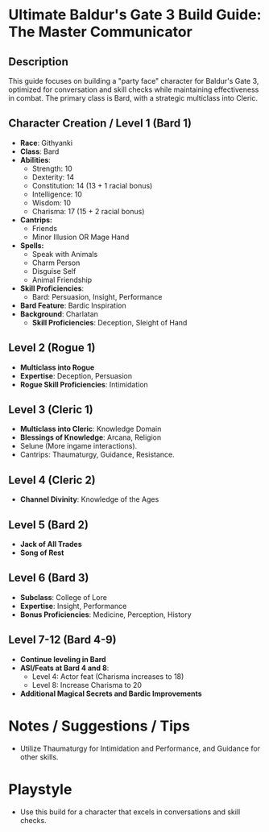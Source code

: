 ﻿# Ultimate Baldur's Gate 3 Build Guide: The Master Communicator

## Description
This guide focuses on building a "party face" character for Baldur's Gate 3, optimized for conversation and skill checks while maintaining effectiveness in combat. The primary class is Bard, with a strategic multiclass into Cleric.

## Character Creation / Level 1 (Bard 1)
- **Race**: Githyanki
- **Class**: Bard
- **Abilities**:
  - Strength: 10
  - Dexterity: 14
  - Constitution: 14 (13 + 1 racial bonus)
  - Intelligence: 10
  - Wisdom: 10
  - Charisma: 17 (15 + 2 racial bonus)
- **Cantrips:**
  - Friends
  - Minor Illusion OR Mage Hand
- **Spells:**
  - Speak with Animals
  - Charm Person
  - Disguise Self
  - Animal Friendship
- **Skill Proficiencies**:
  - Bard: Persuasion, Insight, Performance
- **Bard Feature**: Bardic Inspiration
- **Background**: Charlatan
  - **Skill Proficiencies**: Deception, Sleight of Hand

## Level 2 (Rogue 1)
- **Multiclass into Rogue**
- **Expertise**: Deception, Persuasion
- **Rogue Skill Proficiencies**: Intimidation

## Level 3 (Cleric 1)
- **Multiclass into Cleric**: Knowledge Domain
- **Blessings of Knowledge**: Arcana, Religion
- Selune (More ingame interactions).
- Cantrips: Thaumaturgy, Guidance, Resistance.

## Level 4 (Cleric 2)
- **Channel Divinity**: Knowledge of the Ages

## Level 5 (Bard 2)
- **Jack of All Trades**
- **Song of Rest**

## Level 6 (Bard 3)
- **Subclass**: College of Lore
- **Expertise**: Insight, Performance
- **Bonus Proficiencies**: Medicine, Perception, History

## Level 7-12 (Bard 4-9)
- **Continue leveling in Bard**
- **ASI/Feats at Bard 4 and 8**:
  - Level 4: Actor feat (Charisma increases to 18)
  - Level 8: Increase Charisma to 20
- **Additional Magical Secrets and Bardic Improvements**

# Notes / Suggestions / Tips
- Utilize Thaumaturgy for Intimidation and Performance, and Guidance for other skills.

# Playstyle
- Use this build for a character that excels in conversations and skill checks.